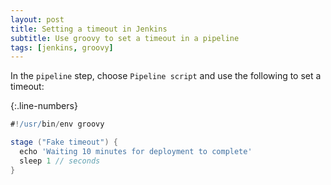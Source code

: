 ```yaml
---
layout: post
title: Setting a timeout in Jenkins
subtitle: Use groovy to set a timeout in a pipeline
tags: [jenkins, groovy]
---
```


In the `pipeline` step, choose `Pipeline script` and use the following to set a timeout:


{:.line-numbers}
```groovy
#!/usr/bin/env groovy

stage ("Fake timeout") {
  echo 'Waiting 10 minutes for deployment to complete'
  sleep 1 // seconds
}
```
